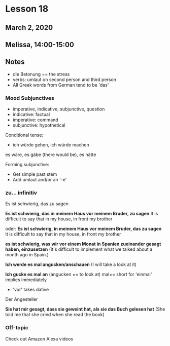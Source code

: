 # Lesson 18
## March 2, 2020
## Melissa, 14:00-15:00

## Notes
- die Betonung == the stress
- verbs: umlaut on second person and third person
- All Greek words from German tend to be 'das'

### Mood Subjunctives
- imperative, indicative, subjunctive, question
- indicative: factual
- imperative: command
- subjunctive: hypothetical

Conditional tense:
- ich würde gehen, ich würde machen

es wäre, es gäbe (there would be), es hätte

Forming subjunctive:
- Get simple past stem
- Add umlaut and/or an '-e'

### zu... infinitiv
Es ist schwierig, das zu sagen

**Es ist schwierig, das in meinem Haus vor meinem Bruder, zu sagen**
It is difficult to say that in my house, in front my brother

oder:
**Es ist schwierig, in meinem Haus vor meinem Bruder, das zu sagen**
It is difficult to say that in my house, in front my brother

**es ist schwierig, was wir vor einem Monat in Spanien zueinander gesagt haben, einzusetzen**
(It's difficult to implement what we talked about a month ago in Spain.)

**Ich werde es mal angucken/anschauen**
(I will take a look at it)

**Ich gucke es mal an**
(angucken == to look at)
mal== short for 'einmal'
implies immediately

- 'vor' takes dative

Der Angesteller

**Sie hat mir gesagt, dass sie geweint hat, als sie das Buch gelesen hat**
(She told me that she cried when she read the book)



### Off-topic
Check out Amazon Alexa videos